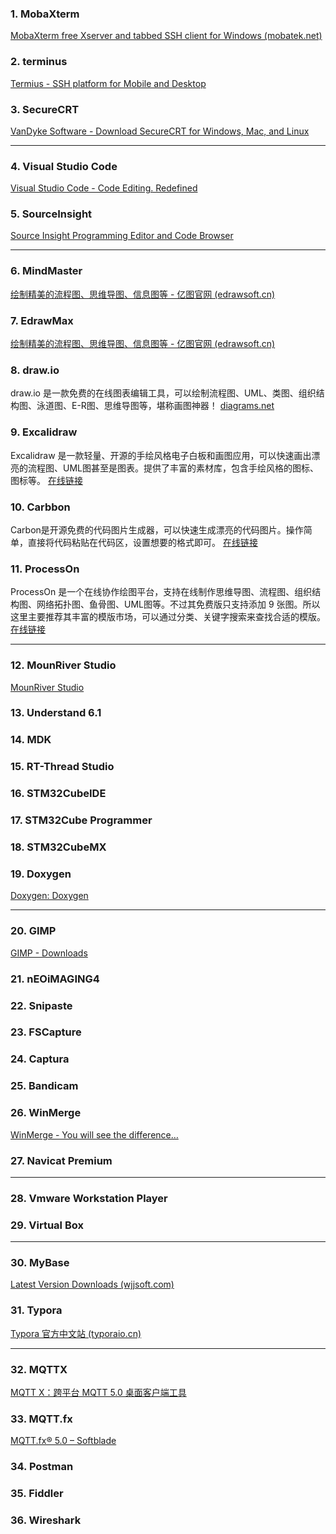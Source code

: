 ### 1. MobaXterm

[MobaXterm free Xserver and tabbed SSH client for Windows (mobatek.net)](https://mobaxterm.mobatek.net/)

### 2. terminus

[Termius - SSH platform for Mobile and Desktop](https://www.termius.com/)

### 3. SecureCRT

[VanDyke Software - Download SecureCRT for Windows, Mac, and Linux](https://www.vandyke.com/cgi-bin/releases.php?product=securecrt)



***

### 4. Visual Studio Code

[Visual Studio Code - Code Editing. Redefined](https://code.visualstudio.com/)

### 5. SourceInsight

[Source Insight Programming Editor and Code Browser](https://www.sourceinsight.com/)



***

### 6. MindMaster

[绘制精美的流程图、思维导图、信息图等 - 亿图官网 (edrawsoft.cn)](https://www.edrawsoft.cn/)

### 7. EdrawMax

[绘制精美的流程图、思维导图、信息图等 - 亿图官网 (edrawsoft.cn)](https://www.edrawsoft.cn/)

### 8. draw.io

draw.io 是一款免费的在线图表编辑工具，可以绘制流程图、UML、类图、组织结构图、泳道图、E-R图、思维导图等，堪称画图神器！
[diagrams.net](https://app.diagrams.net/)


### 9. Excalidraw
 
 Excalidraw 是一款轻量、开源的手绘风格电子白板和画图应用，可以快速画出漂亮的流程图、UML图甚至是图表。提供了丰富的素材库，包含手绘风格的图标、图标等。
[在线链接](https://excalidraw.com/)


### 10. Carbbon
Carbon是开源免费的代码图片生成器，可以快速生成漂亮的代码图片。操作简单，直接将代码粘贴在代码区，设置想要的格式即可。
[在线链接](https://carbon.now.sh/)

### 11. ProcessOn
ProcessOn 是一个在线协作绘图平台，支持在线制作思维导图、流程图、组织结构图、网络拓扑图、鱼骨图、UML图等。不过其免费版只支持添加 9 张图。所以这里主要推荐其丰富的模版市场，可以通过分类、关键字搜索来查找合适的模版。
[在线链接](https://www.processon.com/diagrams/new#template)


***

### 12. MounRiver Studio

[MounRiver Studio](http://www.mounriver.com/)

### 13. Understand 6.1

### 14. MDK

### 15. RT-Thread Studio

### 16. STM32CubeIDE

### 17. STM32Cube Programmer

### 18. STM32CubeMX

### 19. Doxygen

[Doxygen: Doxygen](https://www.doxygen.nl/index.html)



***

### 20. GIMP

[GIMP - Downloads](https://www.gimp.org/downloads/)

### 21. nEOiMAGING4

### 22. Snipaste

### 23. FSCapture

### 24. Captura

### 25. Bandicam

### 26. WinMerge

[WinMerge - You will see the difference…](https://winmerge.org/)

### 27. Navicat Premium



***

### 28. Vmware  Workstation Player

### 29. Virtual Box

***

### 30. MyBase

[Latest Version Downloads (wjjsoft.com)](http://www.wjjsoft.com/download.html)

### 31. Typora

[Typora 官方中文站 (typoraio.cn)](https://typoraio.cn/)



***

### 32. MQTTX

[MQTT X：跨平台 MQTT 5.0 桌面客户端工具](https://mqttx.app/zh)

### 33. MQTT.fx

[MQTT.fx® 5.0 – Softblade](https://softblade.de/leistungen/)

### 34. Postman

### 35. Fiddler

### 36. Wireshark

